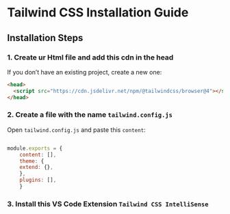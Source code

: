 # Tailwind CSS Installation Guide



## Installation Steps
### 1. Create ur Html file and add this cdn in the head
If you don’t have an existing project, create a new one:
```html
<head>
  <script src="https://cdn.jsdelivr.net/npm/@tailwindcss/browser@4"></script>
</head>
```

### 2. Create a file with the name `tailwind.config.js`


Open `tailwind.config.js` and paste this `content`:
```js

module.exports = {
    content: [],
    theme: {
    extend: {},
    },
    plugins: [],
    }
```

### 3. Install this VS Code Extension `Tailwind CSS IntelliSense`







